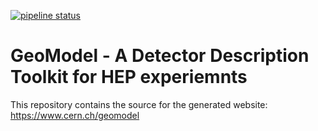 [![pipeline status](https://gitlab.cern.ch/GeoModelDev/documentation/badges/master/pipeline.svg)](https://gitlab.cern.ch/GeoModelDev/documentation/commits/master)


# GeoModel - A Detector Description Toolkit for HEP experiemnts

This repository contains the source for the generated website: https://www.cern.ch/geomodel
